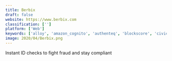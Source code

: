 ```yaml
---
title: Berbix
draft: false 
website: https://www.berbix.com
classification: ['']
platform: ['Web']
keywords: ['alloy', 'amazon_cognito', 'authenteq', 'blockscore', 'civic_token', 'id.me', 'idnow', 'netverify', 'okta', 'onfido', 'passbase', 'simpleid', 'trulioo', 'velix.id', 'veriff']
image: 2020/04/Berbix.png
---
```

Instant ID checks to fight fraud and stay compliant